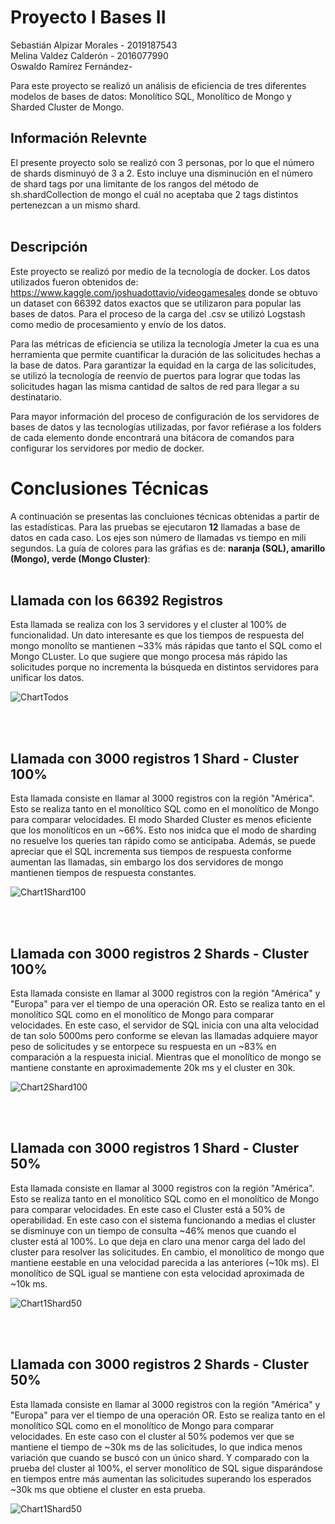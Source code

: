 # Proyecto I Bases II
Sebastián Alpizar Morales - 2019187543<br>
Melina Valdez Calderón - 2016077990 <br>
Oswaldo Ramírez Fernández- <br>

Para este proyecto se realizó un análisis de eficiencia de tres diferentes modelos de bases de datos: Monolítico SQL, Monolítico de Mongo y Sharded Cluster de Mongo. 

<h2><b>Información Relevnte</b></h2>
El presente proyecto solo se realizó con 3 personas, por lo que el número de shards disminuyó de 3 a 2. Esto incluye una disminución en el número de shard tags por una limitante de los rangos del método de sh.shardCollection de mongo el cuál no aceptaba que 2 tags distintos pertenezcan a un mismo shard.

<br>
<br>

<h2>Descripción</h2>

Este proyecto se realizó por medio de la tecnología de docker. Los datos utilizados fueron obtenidos de: https://www.kaggle.com/joshuadottavio/videogamesales donde se obtuvo un dataset con 66392 datos exactos que se utilizaron para popular las bases de datos. Para el proceso de la carga del .csv se utilizó Logstash como medio de procesamiento y envío de los datos. 

Para las métricas de eficiencia se utiliza la tecnología Jmeter la cua es una herramienta que permite cuantificar la duración de las solicitudes hechas a la base de datos. Para garantizar la equidad en la carga de las solicitudes, se utilizó la tecnología de reenvío de puertos para lograr que todas las solicitudes hagan las misma cantidad de saltos de red para llegar a su destinatario.

Para mayor información del proceso de configuración de los servidores de bases de datos y las tecnologías utilizadas, por favor refiérase a los folders de cada elemento donde encontrará una bitácora de comandos para configurar los servidores por medio de docker.



<h1>Conclusiones Técnicas</h1>
A continuación se presentas las concluiones técnicas obtenidas a partir de las estadísticas. Para las pruebas se ejecutaron <b>12</b> llamadas a base de datos en cada caso. Los ejes son número de llamadas vs tiempo en mili segundos. La guía de colores para las gráfias es de: <b>naranja (SQL), amarillo (Mongo), verde (Mongo Cluster)</b>: 
<br>
<br>

<h2>Llamada con los 66392 Registros</h2>
Esta llamada se realiza con los 3 servidores y el cluster al 100% de funcionalidad. Un dato interesante es que los tiempos de respuesta del mongo monolíto se mantienen ~33% más rápidas que tanto el SQL como el Mongo CLuster. Lo que sugiere que mongo procesa más rápido las solicitudes porque no incrementa la búsqueda en distintos servidores para unificar los datos. 

![ChartTodos](https://i.ibb.co/XZ8KrQK/Todos.png)

<br>
<br>

<h2>Llamada con 3000 registros 1 Shard - Cluster 100%</h2>
Esta llamada consiste en llamar al 3000 registros con la región "América". Esto se realiza tanto en el monolítico SQL como en el monolítico de Mongo para comparar velocidades. El modo Sharded Cluster es menos eficiente que los monolíticos en un ~66%. Esto nos inidca que el modo de sharding no resuelve los queries tan rápido como se anticipaba. Además, se puede apreciar que el SQL incrementa sus tiempos de respuesta conforme aumentan las llamadas, sin embargo los dos servidores de mongo mantienen tiempos de respuesta constantes.

![Chart1Shard100](https://i.ibb.co/N2dzBLV/America.png)


<br>
<br>

<h2>Llamada con 3000 registros 2 Shards - Cluster 100%</h2>
Esta llamada consiste en llamar al 3000 registros con la región "América" y "Europa" para ver el tiempo de una operación OR. Esto se realiza tanto en el monolítico SQL como en el monolítico de Mongo para comparar velocidades. En este caso, el servidor de SQL inicia con una alta velocidad de tan solo 5000ms pero conforme se elevan las llamadas adquiere mayor peso de solicitudes y se entorpece su respuesta en un ~83% en comparación a la respuesta inicial. Mientras que el monolítico de mongo se mantiene constante en aproximademente 20k ms y el cluster en 30k. 

![Chart2Shard100](https://i.ibb.co/VDVyRJd/America-Europa.png)


<br>
<br>

<h2>Llamada con 3000 registros 1 Shard - Cluster 50%</h2>
Esta llamada consiste en llamar al 3000 registros con la región "América". Esto se realiza tanto en el monolítico SQL como en el monolítico de Mongo para comparar velocidades. En este caso el Cluster está a 50% de operabilidad. En este caso con el sistema funcionando a medias el cluster se disminuye con un tiempo de consulta ~46% menos que cuando el cluster está al 100%. Lo que deja en claro una menor carga del lado del cluster para resolver las solicitudes. En cambio, el monolítico de mongo que mantiene eestable en una velocidad parecida a las anteriores (~10k ms). El monolítico de SQL igual se mantiene con esta velocidad aproximada de ~10k ms.

![Chart1Shard50](https://i.ibb.co/Yj4ttvT/America.png)

<br>
<br>

<h2>Llamada con 3000 registros 2 Shards - Cluster 50%</h2>
Esta llamada consiste en llamar al 3000 registros con la región "América" y "Europa" para ver el tiempo de una operación OR. Esto se realiza tanto en el monolítico SQL como en el monolítico de Mongo para comparar velocidades. En este caso con el cluster al 50% podemos ver que se mantiene el tiempo de ~30k ms de las solicitudes, lo que indica menos variación que cuando se buscó con un único shard. Y comparado con la prueba del cluster al 100%, el server monolítico de SQL sigue disparándose en tiempos entre más aumentan las solicitudes superando los esperados ~30k ms que obtiene el cluster en esta prueba. 

![Chart1Shard50](https://i.ibb.co/cTB0SQn/Europa-America.png)